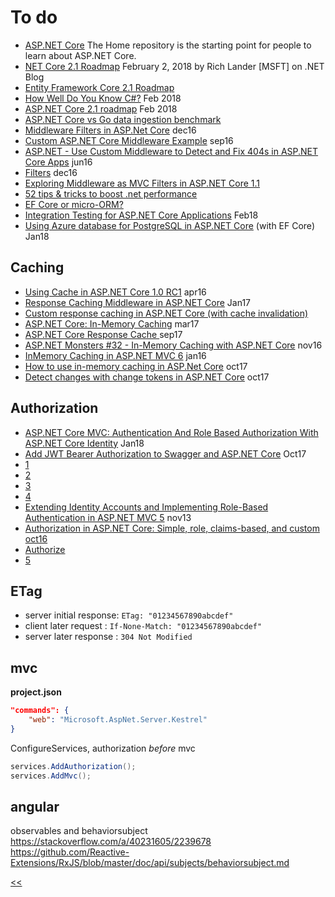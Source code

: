 # To do

+ [ASP.NET Core](https://github.com/aspnet/home) The Home repository is the starting point for people to learn about ASP.NET Core. 
+ [NET Core 2.1 Roadmap](https://blogs.msdn.microsoft.com/dotnet/2018/02/02/net-core-2-1-roadmap/) February 2, 2018 by Rich Lander [MSFT] on .NET Blog
+ [Entity Framework Core 2.1 Roadmap](https://blogs.msdn.microsoft.com/dotnet/2018/02/02/entity-framework-core-2-1-roadmap/)
+ [How Well Do You Know C#?](http://www.dotnetcurry.com/csharp/1417/csharp-common-mistakes) Feb 2018
+ [ASP.NET Core 2.1 roadmap](https://blogs.msdn.microsoft.com/webdev/2018/02/02/asp-net-core-2-1-roadmap/) Feb 2018
+ [ASP.NET Core vs Go data ingestion benchmark](https://stefanprodan.com/2016/aspnetcore-vs-golang-data-ingestion-benchmark/)
+ [Middleware Filters in ASP.Net Core](http://www.intstrings.com/ramivemula/articles/middleware-filters-in-asp-net-core/) dec16
+ [Custom ASP.NET Core Middleware Example](https://blogs.msdn.microsoft.com/dotnet/2016/09/19/custom-asp-net-core-middleware-example/) sep16
+ [ASP.NET - Use Custom Middleware to Detect and Fix 404s in ASP.NET Core Apps](https://msdn.microsoft.com/en-us/magazine/mt707525.aspx) jun16
+ [Filters](https://docs.microsoft.com/en-us/aspnet/core/mvc/controllers/filters) dec16
+ [Exploring Middleware as MVC Filters in ASP.NET Core 1.1](https://andrewlock.net/exploring-middleware-as-mvc-filters-in-asp-net-core-1-1/)
+ [52 tips & tricks to boost .net performance](https://drive.google.com/file/d/0B_u1rzdqYCnzOUdfS3pFeWN2Nkk/view)
+ [EF Core or micro-ORM?](https://docs.microsoft.com/en-us/dotnet/standard/modern-web-apps-azure-architecture/work-with-data-in-asp-net-core-apps#ef-core-or-micro-orm)
+ [Integration Testing for ASP.NET Core Applications](http://www.dotnetcurry.com/aspnet-core/1420/integration-testing-aspnet-core) Feb18
+ [Using Azure database for PostgreSQL in ASP.NET Core](http://www.dotnetcurry.com/aspnet/1410/aspnet-core-app-postgresql-azure) (with EF Core) Jan18

## Caching

+ [Using Cache in ASP.NET Core 1.0 RC1](https://wildermuth.com/2016/04/14/Using-Cache-in-ASP-NET-Core-1-0-RC1) apr16
+ [Response Caching Middleware in ASP.NET Core](https://docs.microsoft.com/en-us/aspnet/core/performance/caching/middleware#conditions-for-caching) Jan17
+ [Custom response caching in ASP.NET Core (with cache invalidation)](https://www.devtrends.co.uk/blog/custom-response-caching-in-asp.net-core-with-cache-invalidation)
+ [ASP.NET Core: In-Memory Caching](https://social.technet.microsoft.com/wiki/contents/articles/37349.asp-net-core-in-memory-caching.aspx) mar17
+ [ASP.NET Core Response Cache ](http://gunnarpeipman.com/2017/03/aspnet-core-response-cache/) sep17
+ [ASP.NET Monsters #32 - In-Memory Caching with ASP.NET Core](https://www.youtube.com/watch?v=oIvoy5v0WZE) nov16
+ [InMemory Caching in ASP.NET MVC 6](http://www.dotnetcurry.com/aspnet-mvc/1246/inmemory-caching-aspnet-mvc-6-core) jan16
+ [How to use in-memory caching in ASP.Net Core](https://www.infoworld.com/article/3230129/application-development/how-to-use-in-memory-caching-in-aspnet-core.html) oct17
+ [Detect changes with change tokens in ASP.NET Core](https://docs.microsoft.com/en-us/aspnet/core/fundamentals/primitives/change-tokens) oct17

## Authorization
- [ASP.NET Core MVC: Authentication And Role Based Authorization With ASP.NET Core Identity](https://social.technet.microsoft.com/wiki/contents/articles/36804.asp-net-core-mvc-authentication-and-role-based-authorization-with-asp-net-core-identity.aspx) Jan18
- [Add JWT Bearer Authorization to Swagger and ASP.NET Core](https://ppolyzos.com/2017/10/30/add-jwt-bearer-authorization-to-swagger-and-asp-net-core/) Oct17 
- [1](https://docs.microsoft.com/en-us/aspnet/core/security/authorization/introduction)
- [2](https://channel9.msdn.com/Blogs/Seth-Juarez/ASPNET-Core-Authorization-with-Barry-Dorrans)
- [3](https://github.com/blowdart/AspNetAuthorizationWorkshop)
- [4](https://github.com/blowdart/AspNetAuthorizationWorkshop/tree/core2)
- [Extending Identity Accounts and Implementing Role-Based Authentication in ASP.NET MVC 5](http://johnatten.com/2013/11/11/extending-identity-accounts-and-implementing-role-based-authentication-in-asp-net-mvc-5/) nov13
- [Authorization in ASP.NET Core: Simple, role, claims-based, and custom oct16](https://docs.microsoft.com/en-us/aspnet/core/security/authorization/)
- [Authorize](https://www.tutorialspoint.com/asp.net_core/asp.net_core_authorize_attribute.htm)
- [5](https://docs.microsoft.com/en-us/aspnet/core/security/authorization/limitingidentitybyscheme?tabs=aspnetcore2x)

## ETag
- server initial response: `ETag: "01234567890abcdef"`
- client later request : `If-None-Match: "01234567890abcdef"`
- server later response : `304 Not Modified`
## mvc 
**project.json**
```json
"commands": {
    "web": "Microsoft.AspNet.Server.Kestrel"
}
```

ConfigureServices, authorization _before_ mvc
```cs
services.AddAuthorization();
services.AddMvc();
```



## angular
observables and behaviorsubject
https://stackoverflow.com/a/40231605/2239678
https://github.com/Reactive-Extensions/RxJS/blob/master/doc/api/subjects/behaviorsubject.md

[<<](./README.md) 